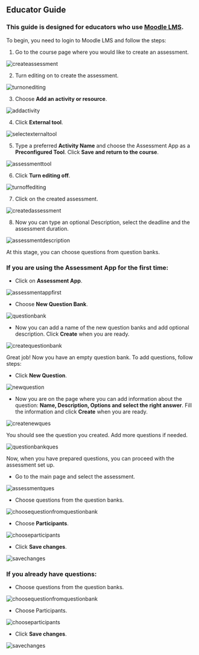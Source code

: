 ## Educator Guide

### This guide is designed for educators who use [Moodle LMS](https://moodle.org/).

To begin, you need to login to Moodle LMS and follow the steps:

1. Go to the course page where you would like to create an assessment.

![createassessment](../images/createassessment.jpg)

2. Turn editing on to create the assessment.

![turnonediting](../images/turnonediting.jpg)

3. Choose **Add an activity or resource**.

![addactivity](../images/addactivity.jpg)

4. Click **External tool**.

![selectexternaltool](../images/selectexternaltool.jpg)

5. Type a preferred **Activity Name** and choose the Assessment App as a **Preconfigured Tool**. Click **Save and return to the course**.

![assessmenttool](../images/assessmenttool.jpg)

6. Click **Turn editing off**.

![turnoffediting](../images/turnoffediting.jpg)

7. Click on the created assessment.

![createdassessment](../images/createdassessment.jpg)

8. Now you can type an optional Description, select the deadline and the assessment duration.

![assessmentdescription](../images/assessmentdescription.jpg)

At this stage, you can choose questions from question banks.

### If you are using the Assessment App for the first time:

* Click on **Assessment App**.

![assessmentappfirst](../images/Assessmentappfirst.jpg)

* Choose **New Question Bank**.

![questionbank](../images/questionbank.jpg)

* Now you can add a name of the new question banks and add optional description. Click **Create** when you are ready.

![createquestionbank](../images/createquestionbank.jpg)

Great job! Now you have an empty question bank. To add questions, follow steps:

* Click **New Question**.

![newquestion](../images/newquestion.jpg)

* Now you are on the page where you can add information about the question: **Name, Description, Options and select the right answer**. Fill the information and click **Create** when you are ready.

![createnewques](../images/createnewques.jpg)

You should see the question you created. Add more questions if needed.

![questionbankques](../images/questionbankques.jpg)

Now, when you have prepared questions, you can proceed with the assessment set up.

* Go to the main page and select the assessment.

![assessmentques](../images/assessmentques.jpg)

* Choose questions from the question banks.

![choosequestionfromquestionbank](../images/choosefromquesbank.jpg)

* Choose **Participants**.

![chooseparticipants](../images/chooseparticipants.jpg)

* Click **Save changes**.

![savechanges](../images/savechanges.jpg)

### If you already have questions:

* Choose questions from the question banks.

![choosequestionfromquestionbank](../images/choosefromquesbank.jpg)

* Choose Participants.

![chooseparticipants](../images/chooseparticipants.jpg)

* Click **Save changes**.

![savechanges](../images/savechanges.jpg)
